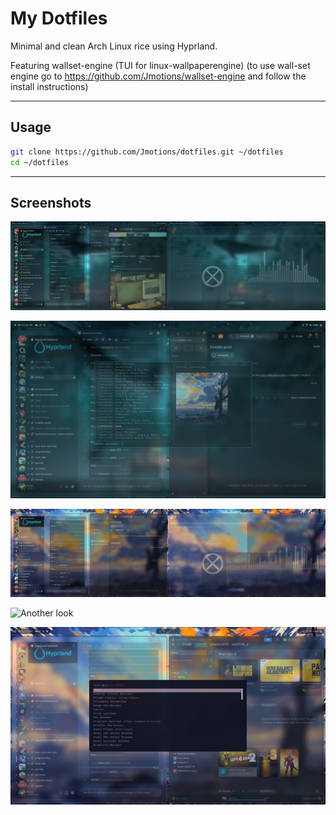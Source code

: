 
# My Dotfiles

Minimal and clean Arch Linux rice using Hyprland. 

Featuring wallset-engine (TUI for linux-wallpaperengine) 
(to use wall-set engine go to https://github.com/Jmotions/wallset-engine and follow the install instructions)

---

## Usage

```bash
git clone https://github.com/Jmotions/dotfiles.git ~/dotfiles
cd ~/dotfiles
```
---

## Screenshots

![Full workflow](screenshots/screenshot-2025-06-23_16-10-30.png)

![Wallset-engine](screenshots/screenshot-2025-06-23_16-13-07.png)

![After changing wallpaer](screenshots/screenshot-2025-06-23_16-13-26.png)

![Another look](screenshots/screenshot-2025-06-23_16-13-46.png)

![Rofi](screenshots/screenshot-2025-06-23_16-23-22.png)
